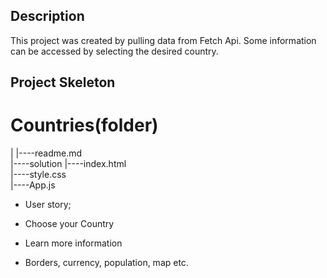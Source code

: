 
## Description
This project was created by pulling data from Fetch Api. Some information can be accessed by selecting the desired country.


## Project Skeleton 

# Countries(folder)
|
|----readme.md               
|----solution
        |----index.html  
        |----style.css   
        |----App.js


-  User story;

- Choose your Country
- Learn more information
- Borders, currency, population, map etc.
